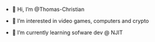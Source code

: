 - 👋 Hi, I’m @Thomas-Christian

- 👀 I’m interested in video games, computers and crypto

- 🌱 I’m currently learning sofware dev @ NJIT

<!---
Thomas-Christian/Thomas-Christian is a ✨ special ✨ repository because its `README.md` (this file) appears on your GitHub profile.
You can click the Preview link to take a look at your changes.
--->
